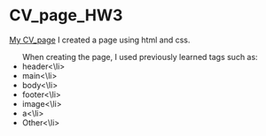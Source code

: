 # CV_page_HW3
[My CV_page](https://leonidzhukovets.github.io/CV_page_HW3/)
I created a page using html and css.
<ul>When creating the page, I used previously learned tags such as:
<li>header<\li>
<li>main<\li>
<li>body<\li>
<li>footer<\li>
<li>image<\li>
<li>a<\li>
<li>Other<\li>
  </ul>
